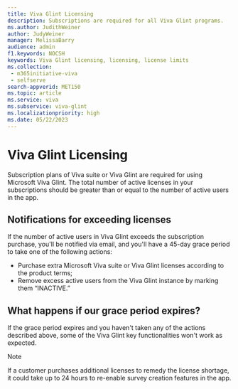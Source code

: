 ```yaml
---
title: Viva Glint Licensing
description: Subscriptions are required for all Viva Glint programs. 
ms.author: JudithWeiner
author: JudyWeiner
manager: MelissaBarry
audience: admin
f1.keywords: NOCSH
keywords: Viva Glint licensing, licensing, license limits 
ms.collection: 
 - m365initiative-viva
 - selfserve
search-appverid: MET150
ms.topic: article
ms.service: viva
ms.subservice: viva-glint
ms.localizationpriority: high
ms.date: 05/22/2023
---
```


# Viva Glint Licensing

Subscription plans of Viva suite or Viva Glint are required for using Microsoft Viva Glint. The total number of active licenses in your subscriptions should be greater than or equal to the number of active users in the app. 

## Notifications for exceeding licenses

If the number of active users in Viva Glint exceeds the subscription purchase, you'll be notified via email, and you'll have a 45-day grace period to take one of the following actions:

- Purchase extra Microsoft Viva suite or Viva Glint licenses according to the product terms; 
- Remove excess active users from the Viva Glint instance by marking them “INACTIVE.”  

## What happens if our grace period expires?

If the grace period expires and you haven't taken any of the actions described above, some of the Viva Glint key functionalities won't work as expected. 

>[!NOTE]
>If a customer purchases additional licenses to remedy the license shortage, it could take up to 24 hours to re-enable survey creation features in the app.
